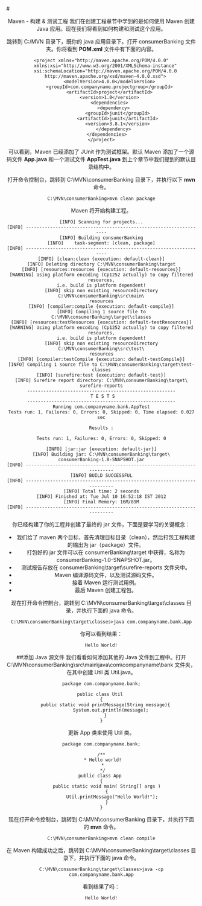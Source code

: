 #<center>Maven - 构建 & 测试工程
我们在创建工程章节中学到的是如何使用 Maven 创建 Java 应用。现在我们将看到如何构建和测试这个应用。

跳转到 C:/MVN 目录下，既你的 java 应用目录下。打开 consumerBanking 文件夹。你将看到 **POM.xml** 文件中有下面的内容。

```
<project xmlns="http://maven.apache.org/POM/4.0.0"
   xmlns:xsi="http://www.w3.org/2001/XMLSchema-instance"
   xsi:schemaLocation="http://maven.apache.org/POM/4.0.0
   http://maven.apache.org/xsd/maven-4.0.0.xsd">
      <modelVersion>4.0.0</modelVersion>
      <groupId>com.companyname.projectgroup</groupId>
      <artifactId>project</artifactId>
      <version>1.0</version>
      <dependencies>
         <dependency>
            <groupId>junit</groupId>
            <artifactId>junit</artifactId>
            <version>3.8.1</version>
         </dependency>
      </dependencies>  
</project>
```
可以看到，Maven 已经添加了 JUnit 作为测试框架。默认 Maven 添加了一个源码文件 **App.java** 和一个测试文件 **AppTest.java** 到上个章节中我们提到的默认目录结构中。

打开命令控制台，跳转到 C:\MVN\consumerBanking 目录下，并执行以下 **mvn** 命令。

```
C:\MVN\consumerBanking>mvn clean package
```
Maven 将开始构建工程。

```
[INFO] Scanning for projects...
[INFO] -------------------------------------------------------------------
[INFO] Building consumerBanking
[INFO]    task-segment: [clean, package]
[INFO] -------------------------------------------------------------------
[INFO] [clean:clean {execution: default-clean}]
[INFO] Deleting directory C:\MVN\consumerBanking\target
[INFO] [resources:resources {execution: default-resources}]
[WARNING] Using platform encoding (Cp1252 actually) to copy filtered resources,
i.e. build is platform dependent!
[INFO] skip non existing resourceDirectory C:\MVN\consumerBanking\src\main\
resources
[INFO] [compiler:compile {execution: default-compile}]
[INFO] Compiling 1 source file to C:\MVN\consumerBanking\target\classes
[INFO] [resources:testResources {execution: default-testResources}]
[WARNING] Using platform encoding (Cp1252 actually) to copy filtered resources,
i.e. build is platform dependent!
[INFO] skip non existing resourceDirectory C:\MVN\consumerBanking\src\test\
resources
[INFO] [compiler:testCompile {execution: default-testCompile}]
[INFO] Compiling 1 source file to C:\MVN\consumerBanking\target\test-classes
[INFO] [surefire:test {execution: default-test}]
[INFO] Surefire report directory: C:\MVN\consumerBanking\target\
surefire-reports
-------------------------------------------------------
 T E S T S
-------------------------------------------------------
Running com.companyname.bank.AppTest
Tests run: 1, Failures: 0, Errors: 0, Skipped: 0, Time elapsed: 0.027 sec

Results :

Tests run: 1, Failures: 0, Errors: 0, Skipped: 0

[INFO] [jar:jar {execution: default-jar}]
[INFO] Building jar: C:\MVN\consumerBanking\target\
consumerBanking-1.0-SNAPSHOT.jar
[INFO] ------------------------------------------------------------------------
[INFO] BUILD SUCCESSFUL
[INFO] ------------------------------------------------------------------------
[INFO] Total time: 2 seconds
[INFO] Finished at: Tue Jul 10 16:52:18 IST 2012
[INFO] Final Memory: 16M/89M
[INFO] ------------------------------------------------------------------------
```
你已经构建了你的工程并创建了最终的 jar 文件，下面是要学习的关键概念：

* 我们给了 maven 两个目标，首先清理目标目录（clean），然后打包工程构建的输出为 jar（package）文件。
* 打包好的 jar 文件可以在 consumerBanking\target 中获得，名称为 consumerBanking-1.0-SNAPSHOT.jar。
* 测试报告存放在 consumerBanking\target\surefire-reports 文件夹中。
* Maven 编译源码文件，以及测试源码文件。
* 接着 Maven 运行测试用例。
* 最后 Maven 创建工程包。

现在打开命令控制台，跳转到 C:\MVN\consumerBanking\target\classes 目录，并执行下面的 java 命令。

```
C:\MVN\consumerBanking\target\classes>java com.companyname.bank.App
```

你可以看到结果：

```
Hello World!
```

##添加 Java 源文件
我们看看如何添加其他的 Java 文件到工程中。打开 C:\MVN\consumerBanking\src\main\java\com\companyname\bank 文件夹，在其中创建 Util 类 Util.java。

```
package com.companyname.bank;

public class Util 
{
   public static void printMessage(String message){
	   System.out.println(message);
   }
}
```
更新 App 类来使用 Util 类。

```
package com.companyname.bank;

/**
 * Hello world!
 *
 */
public class App 
{
    public static void main( String[] args )
    {
        Util.printMessage("Hello World!");
    }
}
```

现在打开命令控制台，跳转到 C:\MVN\consumerBanking 目录下，并执行下面的 **mvn** 命令。

```
C:\MVN\consumerBanking>mvn clean compile
```
在 Maven 构建成功之后，跳转到 C:\MVN\consumerBanking\target\classes 目录下，并执行下面的 java 命令。

```
C:\MVN\consumerBanking\target\classes>java -cp com.companyname.bank.App
```
看到结果了吗：

```
Hello World!
```